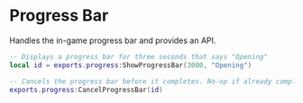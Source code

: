 # Progress Bar
Handles the in-game progress bar and provides an API.

```lua
-- Displays a progress bar for three seconds that says "Opening"
local id = exports.progress:ShowProgressBar(3000, "Opening")

-- Cancels the progress bar before it completes. No-op if already completed.
exports.progress:CancelProgressBar(id)
```
